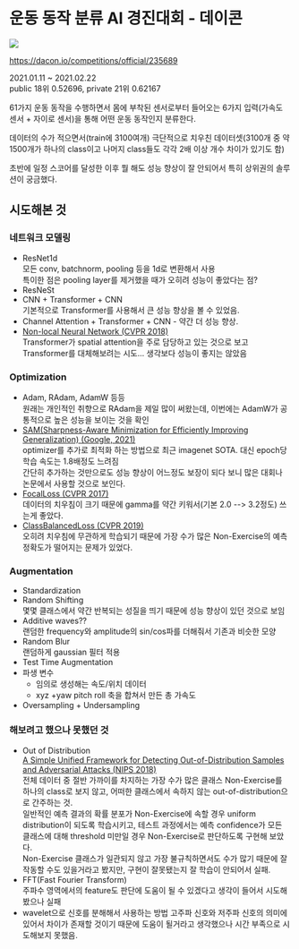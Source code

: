 # 운동 동작 분류 AI 경진대회 - 데이콘

![](https://dacon.s3.ap-northeast-2.amazonaws.com/competition/235689/header_background.jpeg)

https://dacon.io/competitions/official/235689

2021.01.11 ~ 2021.02.22  
public 18위 0.52696, private 21위 0.62167

61가지 운동 동작을 수행하면서 몸에 부착된 센서로부터 들어오는 6가지 입력(가속도 센서 + 자이로 센서)을 통해 어떤 운동 동작인지 분류한다.

데이터의 수가 적으면서(train에 3100여개) 극단적으로 치우친 데이터셋(3100개 중 약 1500개가 하나의 class이고 나머지 class들도 각각 2배 이상 개수 차이가 있기도 함)

초반에 일정 스코어를 달성한 이후 뭘 해도 성능 향상이 잘 안되어서 특히 상위권의 솔루션이 궁금했다.

## 시도해본 것

### 네트워크 모델링

- ResNet1d  
모든 conv, batchnorm, pooling 등을 1d로 변환해서 사용  
특이한 점은 pooling layer를 제거했을 때가 오히려 성능이 좋았다는 점?
- ResNeSt
- CNN + Transformer + CNN  
기본적으로 Transformer를 사용해서 큰 성능 향상을 볼 수 있었음.
- Channel Attention + Transformer + CNN - 약간 더 성능 향상.
- [Non-local Neural Network (CVPR 2018)](https://openaccess.thecvf.com/content_cvpr_2018/html/Wang_Non-Local_Neural_Networks_CVPR_2018_paper.html)  
Transformer가 spatial attention을 주로 담당하고 있는 것으로 보고 Transformer를 대체해보려는 시도... 생각보다 성능이 좋지는 않았음

### Optimization

- Adam, RAdam, AdamW 등등  
원래는 개인적인 취향으로 RAdam을 제일 많이 써왔는데, 이번에는 AdamW가 공통적으로 높은 성능을 보이는 것을 확인
- [SAM(Sharpness-Aware Minimization for Efficiently Improving Generalization) (Google, 2021)](https://arxiv.org/abs/2010.01412)  
optimizer를 추가로 최적화 하는 방법으로 최근 imagenet SOTA. 대신 epoch당 학습 속도는 1.8배정도 느려짐  
간단히 추가하는 것만으로도 성능 향상이 어느정도 보장이 되다 보니 많은 대회나 논문에서 사용할 것으로 보인다.
- [FocalLoss (CVPR 2017)](https://openaccess.thecvf.com/content_iccv_2017/html/Lin_Focal_Loss_for_ICCV_2017_paper.html)  
데이터의 치우침이 크기 때문에 gamma를 약간 키워서(기본 2.0 --> 3.2정도) 쓰는게 좋았다.
- [ClassBalancedLoss (CVPR 2019)](https://openaccess.thecvf.com/content_CVPR_2019/html/Cui_Class-Balanced_Loss_Based_on_Effective_Number_of_Samples_CVPR_2019_paper.html)  
오히려 치우침에 무관하게 학습되기 때문에 가장 수가 많은 Non-Exercise의 예측 정확도가 떨어지는 문제가 있었다.

### Augmentation

- Standardization
- Random Shifting  
몇몇 클래스에서 약간 반복되는 성질을 띄기 때문에 성능 향상이 있던 것으로 보임
- Additive waves??  
랜덤한 frequency와 amplitude의 sin/cos파를 더해줘서 기존과 비슷한 모양
- Random Blur  
랜덤하게 gaussian 필터 적용
- Test Time Augmentation  
- 파생 변수  
  - 임의로 생성해는 속도/위치 데이터
  - xyz +yaw pitch roll 축을 합쳐서 만든 총 가속도
- Oversampling + Undersampling

### 해보려고 했으나 못했던 것

- Out of Distribution  
[A Simple Unified Framework for Detecting Out-of-Distribution Samples and Adversarial Attacks (NIPS 2018)](https://openreview.net/forum?id=S1ZqgdW_-B)  
전체 데이터 중 절반 가까이를 차지하는 가장 수가 많은 클래스 Non-Exercise를 하나의 class로 보지 않고, 어떠한 클래스에서 속하지 않는 out-of-distribution으로 간주하는 것.  
일반적인 예측 결과의 확률 분포가 Non-Exercise에 속할 경우 uniform distribution이 되도록 학습시키고, 테스트 과정에서는 예측 confidence가 모든 클래스에 대해 threshold 미만일 경우 Non-Exercise로 판단하도록 구현해 보았다.  
Non-Exercise 클래스가 일관되지 않고 가장 불규칙하면서도 수가 많기 때문에 잘 작동할 수도 있을거라고 봤지만, 구현이 잘못됐는지 잘 학습이 안되어서 실패.
- FFT(Fast Fourier Transform)  
주파수 영역에서의 feature도 판단에 도움이 될 수 있겠다고 생각이 들어서 시도해봤으나 실패
- wavelet으로 신호를 분해해서 사용하는 방법
고주파 신호와 저주파 신호의 의미에 있어서 차이가 존재할 것이기 때문에 도움이 될거라고 생각했으나 시간 부족으로 시도해보지 못했음.
